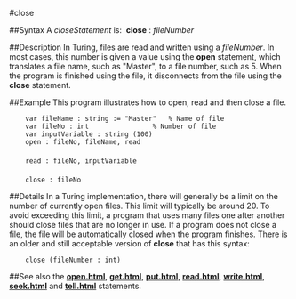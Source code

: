 
#close

##Syntax
A *closeStatement* is:
 **close** : *fileNumber*



##Description
In Turing, files are read and written using a *fileNumber*. In most cases, this number is given a value using the **open** statement, which translates a file name, such as "Master", to a file number, such as 5. When the program is finished using the file, it disconnects from the file using the **close** statement.



##Example
This program illustrates how to open, read and then close a file.


        var fileName : string := "Master"   % Name of file
        var fileNo : int                % Number of file
        var inputVariable : string (100)
        open : fileNo, fileName, read
        
        read : fileNo, inputVariable
        
        close : fileNo
##Details
In a Turing implementation, there will generally be a limit on the number of currently open files. This limit will typically be around 20. To avoid exceeding this limit, a program that uses many files one after another should close files that are no longer in use.
If a program does not close a file, the file will be automatically closed when the program finishes.
There is an older and still acceptable version of **close** that has this syntax:


        close (fileNumber : int)
##See also
the **[open.html](open)**, **[get.html](get)**, **[put.html](put)**, **[read.html](read)**, **[write.html](write)**, **[seek.html](seek)** and **[tell.html](tell)** statements.


